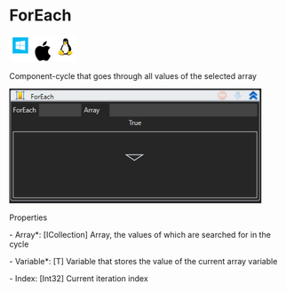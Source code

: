 # ForEach

![](<../../../.gitbook/assets/image (50).png>)

Component-cycle that goes through all values of the selected array

![](<../../../.gitbook/assets/1 (128).png>)

Properties

&#x20;\- Array\*: \[ICollection] Array, the values of which are searched for in the cycle

&#x20;\- Variable\*: \[T] Variable that stores the value of the current array variable

&#x20;\- Index: \[Int32] Current iteration index
